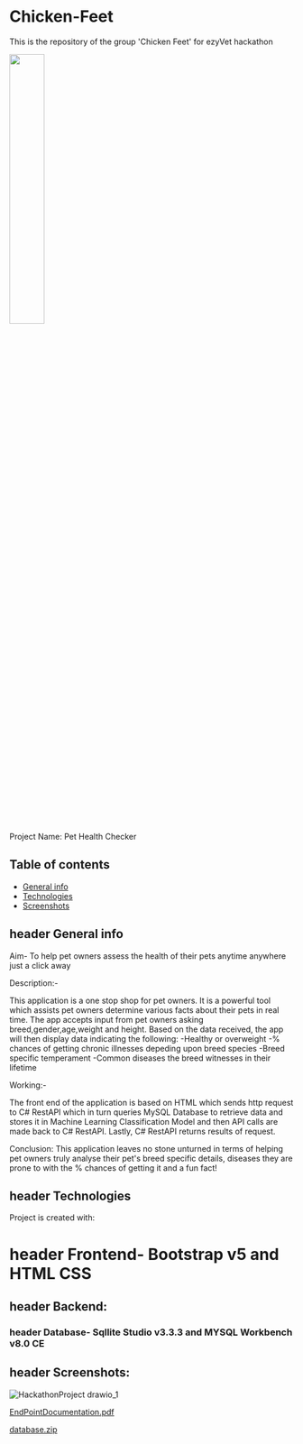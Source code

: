 # Chicken-Feet
This is the repository of the group 'Chicken Feet' for ezyVet hackathon


<img src="https://redhousespice.com/wp-content/uploads/2022/04/classic-chicken-feet-dish-scaled.jpg" width="35%" height="35%"/>

Project Name: Pet Health Checker


## Table of contents
* [General info](#general-info)
* [Technologies](#technologies)
* [Screenshots](#screeshots)
## header General info
Aim- To help pet owners assess the health of their pets anytime anywhere just a click away

Description:-

This application is a one stop shop for pet owners. It is a powerful tool which assists pet owners determine various facts about their pets in real time. 
The app accepts input from pet owners asking breed,gender,age,weight and height. Based on the data received, the app will then display data indicating the following:
-Healthy or overweight
-% chances of getting chronic illnesses depeding upon breed species
-Breed specific temperament
-Common diseases the breed witnesses in their lifetime

Working:-

The front end of the application is based on HTML which sends http request to C# RestAPI which in turn queries MySQL Database to retrieve data and stores it in Machine Learning Classification Model and then API calls are made back to C# RestAPI. Lastly, C# RestAPI returns results of request. 

Conclusion: This application leaves no stone unturned in terms of helping pet owners truly analyse their pet's breed specific details, diseases they are prone to with the % chances of getting it and a fun fact!
## header Technologies
Project is created with:

# header   Frontend- Bootstrap v5 and HTML CSS
## header  Backend: 
### header Database- Sqllite Studio v3.3.3 and MYSQL Workbench v8.0 CE


## header Screenshots:

![HackathonProject drawio_1](https://user-images.githubusercontent.com/114555574/193238328-178e9c05-17e2-477f-b7ec-dbed9a5b8537.png)

	



[EndPointDocumentation.pdf](https://github.com/enricoserrano/Chicken-Feet/files/9682683/EndPointDocumentation.pdf)




[database.zip](https://github.com/enricoserrano/Chicken-Feet/files/9682788/database.zip)
